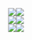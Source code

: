 <img src="https://img.shields.io/badge/Unity-000000?style=for-the-badge&logo=Unity&logoColor=white"><img src="https://img.shields.io/badge/Unreal Engine-0E1128?style=for-the-badge&logo=Unreal Engine&logoColor=white"><br>
<img src="https://img.shields.io/badge/C++-00599C?style=for-the-badge&logo=cplusplus&logoColor=white"><img src="https://img.shields.io/badge/C-A8B9CC?style=for-the-badge&logo=C&logoColor=white"><br> 
<img src="https://img.shields.io/badge/HTML5-E34F26?style=for-the-badge&logo=HTML5&logoColor=white"><img src="https://img.shields.io/badge/CSS3-1572B6?style=for-the-badge&logo=CSS3&logoColor=white"><br>
